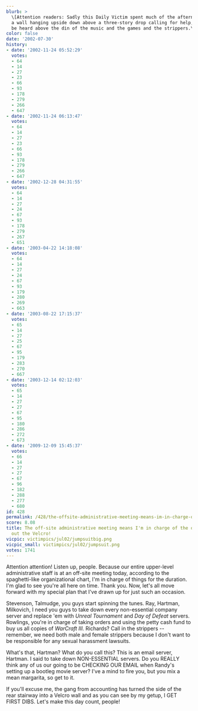 ```yaml
---
blurb: >
  \[Attention readers: Sadly this Daily Victim spent much of the afternoon stuck to
  a wall hanging upside down above a three-story drop calling for help, but couldn't
  be heard above the din of the music and the games and the strippers.\]
color: false
date: '2002-07-30'
history:
- date: '2002-11-24 05:52:29'
  votes:
  - 64
  - 14
  - 27
  - 23
  - 66
  - 93
  - 178
  - 279
  - 266
  - 647
- date: '2002-11-24 06:13:47'
  votes:
  - 64
  - 14
  - 27
  - 23
  - 66
  - 93
  - 178
  - 279
  - 266
  - 647
- date: '2002-12-28 04:31:55'
  votes:
  - 64
  - 14
  - 27
  - 24
  - 67
  - 93
  - 178
  - 279
  - 267
  - 651
- date: '2003-04-22 14:18:08'
  votes:
  - 64
  - 14
  - 27
  - 24
  - 67
  - 93
  - 179
  - 280
  - 269
  - 663
- date: '2003-08-22 17:15:37'
  votes:
  - 65
  - 14
  - 27
  - 25
  - 67
  - 95
  - 179
  - 283
  - 270
  - 667
- date: '2003-12-14 02:12:03'
  votes:
  - 65
  - 14
  - 27
  - 27
  - 67
  - 95
  - 180
  - 286
  - 272
  - 673
- date: '2009-12-09 15:45:37'
  votes:
  - 66
  - 14
  - 27
  - 27
  - 67
  - 96
  - 182
  - 288
  - 277
  - 680
id: 428
permalink: /428/the-offsite-administrative-meeting-means-im-in-charge-of-the-office-bust-out-the-velcro/
score: 8.08
title: The off-site administrative meeting means I'm in charge of the office. Bust
  out the Velcro!
vicpic: victimpics/jul02/jumpsuitbig.png
vicpic_small: victimpics/jul02/jumpsuit.png
votes: 1741
---
```


Attention attention! Listen up, people. Because our entire upper-level
administrative staff is at an off-site meeting today, according to the
spaghetti-like organizational chart, I'm in charge of things for the
duration. I'm glad to see you're all here on time. Thank you. Now, let's
all move forward with my special plan that I've drawn up for just such
an occasion.

Stevenson, Talmudge, you guys start spinning the tunes. Ray, Hartman,
Milkovich, I need you guys to take down every non-essential company
server and replace 'em with *Unreal Tournament* and *Day of Defeat*
servers. Rowlings, you're in charge of taking orders and using the petty
cash fund to buy us all copies of *WarCraft III.* Richards? Call in the
strippers -- remember, we need both male and female strippers because I
don't want to be responsible for any sexual harassment lawsuits.

What's that, Hartman? What do you call this? This is an email server,
Hartman. I said to take down NON-ESSENTIAL servers. Do you REALLY think
any of us our going to be CHECKING OUR EMAIL when Randy's setting up a
bootleg movie server? I've a mind to fire you, but you mix a mean
margarita, so get to it.

If you'll excuse me, the gang from accounting has turned the side of the
rear stairway into a Velcro wall and as you can see by my getup, I GET
FIRST DIBS. Let's make this day count, people!